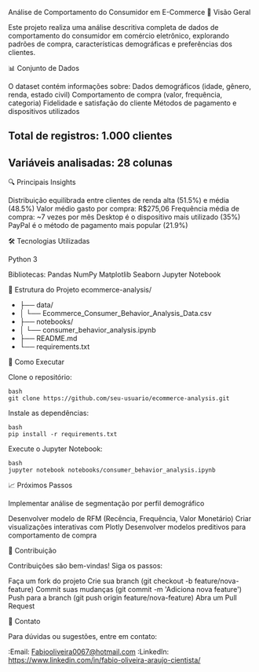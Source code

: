 Análise de Comportamento do Consumidor em E-Commerce
📌 Visão Geral

Este projeto realiza uma análise descritiva completa de dados de comportamento do consumidor em comércio eletrônico, explorando padrões de compra, características demográficas e preferências dos clientes.

📊 Conjunto de Dados

O dataset contém informações sobre:
Dados demográficos (idade, gênero, renda, estado civil)
Comportamento de compra (valor, frequência, categoria)
Fidelidade e satisfação do cliente
Métodos de pagamento e dispositivos utilizados

## Total de registros: 1.000 clientes
## Variáveis analisadas: 28 colunas

🔍 Principais Insights

 Distribuição equilibrada entre clientes de renda alta (51.5%) e média (48.5%)
 Valor médio gasto por compra: R$275,06
 Frequência média de compra: ~7 vezes por mês
 Desktop é o dispositivo mais utilizado (35%)
 PayPal é o método de pagamento mais popular (21.9%)

 🛠️ Tecnologias Utilizadas

Python 3

Bibliotecas:
Pandas
NumPy
Matplotlib
Seaborn
Jupyter Notebook

   📂 Estrutura do Projeto
      ecommerce-analysis/
* ├── data/
* │   └── Ecommerce_Consumer_Behavior_Analysis_Data.csv
* ├── notebooks/
* │   └── consumer_behavior_analysis.ipynb
* ├── README.md
* └── requirements.txt

🚀 Como Executar

   Clone o repositório:

    bash
    git clone https://github.com/seu-usuario/ecommerce-analysis.git

  Instale as dependências:
    
    bash
    pip install -r requirements.txt

  Execute o Jupyter Notebook:
    
    bash
    jupyter notebook notebooks/consumer_behavior_analysis.ipynb

  📈 Próximos Passos

   Implementar análise de segmentação por perfil demográfico

  Desenvolver modelo de RFM (Recência, Frequência, Valor Monetário)
  Criar visualizações interativas com Plotly
   Desenvolver modelos preditivos para comportamento de compra


   🤝 Contribuição

Contribuições são bem-vindas! Siga os passos:

  Faça um fork do projeto
  Crie sua branch (git checkout -b feature/nova-feature)
  Commit suas mudanças (git commit -m 'Adiciona nova feature')
  Push para a branch (git push origin feature/nova-feature)
  Abra um Pull Request

 📧 Contato

Para dúvidas ou sugestões, entre em contato:

:Email: Fabiooliveira0067@hotmail.com
:LinkedIn: https://www.linkedin.com/in/fabio-oliveira-araujo-cientista/
